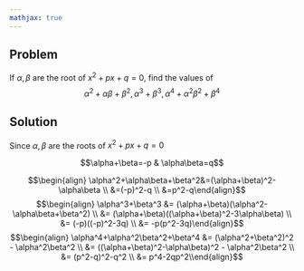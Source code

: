 ```yaml
---
mathjax: true
---
```


## Problem 
If $\alpha,\beta$ are the root of $x^2+px+q=0$, find the values of 
$$\alpha^2+\alpha\beta+\beta^2, \alpha^3+\beta^3, \alpha^4+\alpha^2\beta^2+\beta^4$$

## Solution

Since $\alpha,\beta$ are the roots of $x^2+px+q=0$

$$\alpha+\beta=-p & \alpha\beta=q$$

$$\begin{align} \alpha^2+\alpha\beta+\beta^2&=(\alpha+\beta)^2-\alpha\beta \\
                                            &=(-p)^2-q \\
                                            &=p^2-q\end{align}$$
$$\begin{align} \alpha^3+\beta^3 &= (\alpha+\beta)(\alpha^2-\alpha\beta+\beta^2) \\
                                 &= (\alpha+\beta)((\alpha+\beta)^2-3\alpha\beta) \\
                                 &= (-p)((-p)^2-3q) \\
                                 &= -p(p^2-3q)\end{align}$$
$$\begin{align} \alpha^4+\alpha^2\beta^2+\beta^4 &= (\alpha^2+\beta^2)^2 - \alpha^2\beta^2 \\
                                                 &= ((\alpha+\beta)^2-\alpha\beta)^2 - \alpha^2\beta^2 \\
                                                 &= (p^2-q)^2-q^2 \\
                                                 &= p^4-2qp^2\\end{align}$$
                                            
